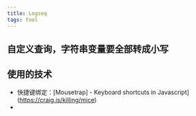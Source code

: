 ```yaml
---
title: Logseq
tags: tool
---
```


## 自定义查询，字符串变量要全部转成小写
## 使用的技术
- 快捷键绑定：[Mousetrap] - Keyboard shortcuts in Javascript](https://craig.is/killing/mice)
-
